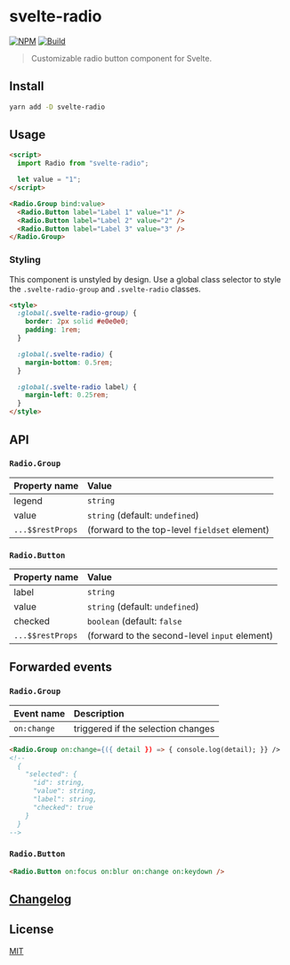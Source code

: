 # svelte-radio

[![NPM][npm]][npm-url]
[![Build][build]][build-badge]

> Customizable radio button component for Svelte.

## Install

```bash
yarn add -D svelte-radio
```

## Usage

```html
<script>
  import Radio from "svelte-radio";

  let value = "1";
</script>

<Radio.Group bind:value>
  <Radio.Button label="Label 1" value="1" />
  <Radio.Button label="Label 2" value="2" />
  <Radio.Button label="Label 3" value="3" />
</Radio.Group>
```

### Styling

This component is unstyled by design. Use a global class selector to style the `.svelte-radio-group` and `.svelte-radio` classes.

```html
<style>
  :global(.svelte-radio-group) {
    border: 2px solid #e0e0e0;
    padding: 1rem;
  }

  :global(.svelte-radio) {
    margin-bottom: 0.5rem;
  }

  :global(.svelte-radio label) {
    margin-left: 0.25rem;
  }
</style>
```

## API

### `Radio.Group`

| Property name    | Value                                         |
| :--------------- | :-------------------------------------------- |
| legend           | `string`                                      |
| value            | `string` (default: `undefined`)               |
| `...$$restProps` | (forward to the top-level `fieldset` element) |

### `Radio.Button`

| Property name    | Value                                         |
| :--------------- | :-------------------------------------------- |
| label            | `string`                                      |
| value            | `string` (default: `undefined`)               |
| checked          | `boolean` (default: `false`                   |
| `...$$restProps` | (forward to the second-level `input` element) |

## Forwarded events

### `Radio.Group`

| Event name  | Description                        |
| :---------- | :--------------------------------- |
| `on:change` | triggered if the selection changes |

```html
<Radio.Group on:change={({ detail }) => { console.log(detail); }} />
<!--
  {
    "selected": {
      "id": string,
      "value": string,
      "label": string,
      "checked": true
    }
  }
-->
```

### `Radio.Button`

```html
<Radio.Button on:focus on:blur on:change on:keydown />
```

## [Changelog](CHANGELOG.md)

## License

[MIT](LICENSE)

[npm]: https://img.shields.io/npm/v/svelte-radio.svg?color=blue
[npm-url]: https://npmjs.com/package/svelte-radio
[build]: https://travis-ci.com/metonym/svelte-radio.svg?branch=master
[build-badge]: https://travis-ci.com/metonym/svelte-radio
